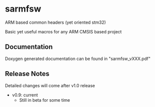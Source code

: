 # sarmfsw
ARM based common headers (yet oriented stm32)

Basic yet useful macros for any ARM CMSIS based project


## Documentation

Doxygen generated documentation can be found in "sarmfsw_vXXX.pdf"


## Release Notes
Detailed changes will come after v1.0 release

- v0.9: current
  - Still in beta for some time